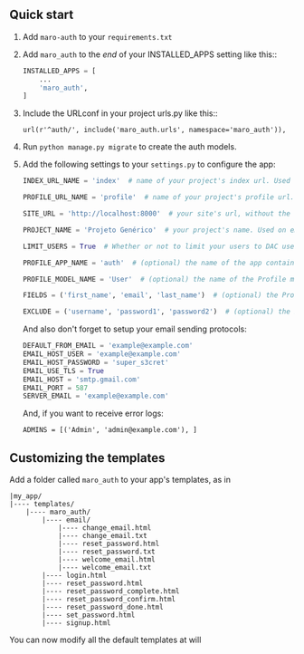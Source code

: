 Quick start
-----------
1. Add `maro-auth` to your `requirements.txt`

2. Add `maro_auth` to the _end_ of your INSTALLED_APPS setting like this::
    ```Python
    INSTALLED_APPS = [
        ...
        'maro_auth',
    ]
    ```

3. Include the URLconf in your project urls.py like this::

    `url(r'^auth/', include('maro_auth.urls', namespace='maro_auth')),`

4. Run `python manage.py migrate` to create the auth models.

5. Add the following settings to your `settings.py` to configure the app:

    ```Python
    INDEX_URL_NAME = 'index'  # name of your project's index url. Used on redirects

    PROFILE_URL_NAME = 'profile'  # name of your project's profile url. Used on redirects

    SITE_URL = 'http://localhost:8000'  # your site's url, without the '/' at the end. Used on emails

    PROJECT_NAME = 'Projeto Genérico'  # your project's name. Used on emails

    LIMIT_USERS = True  # Whether or not to limit your users to DAC users only. Used during signup evaluation

    PROFILE_APP_NAME = 'auth'  # (optional) the name of the app containing your Profile model

    PROFILE_MODEL_NAME = 'User'  # (optional) the name of the Profile model you'll want to use and associate with your Users

    FIELDS = ('first_name', 'email', 'last_name')  # (optional) the Profile fields that you want to include in your signup form

    EXCLUDE = ('username', 'password1', 'password2')  # (optional) the Profile fields that you want to exclude from your signup form
    ```

    And also don't forget to setup your email sending protocols:
    ```Python
    DEFAULT_FROM_EMAIL = 'example@example.com'
    EMAIL_HOST_USER = 'example@example.com'
    EMAIL_HOST_PASSWORD = 'super_s3cret'
    EMAIL_USE_TLS = True
    EMAIL_HOST = 'smtp.gmail.com'
    EMAIL_PORT = 587
    SERVER_EMAIL = 'example@example.com'
    ```

    And, if you want to receive error logs:

    `ADMINS = [('Admin', 'admin@example.com'), ]`

Customizing the templates
-------------------------

Add a folder called `maro_auth` to your app's templates, as in

```
|my_app/
|---- templates/
    |---- maro_auth/
        |---- email/
            |---- change_email.html
            |---- change_email.txt
            |---- reset_password.html
            |---- reset_password.txt
            |---- welcome_email.html
            |---- welcome_email.txt
        |---- login.html
        |---- reset_password.html
        |---- reset_password_complete.html
        |---- reset_password_confirm.html
        |---- reset_password_done.html
        |---- set_password.html
        |---- signup.html
```

You can now modify all the default templates at will

